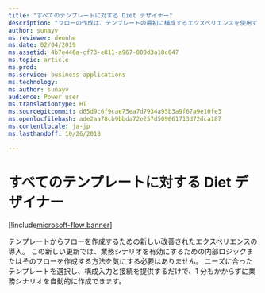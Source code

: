 ```yaml
---
title: "すべてのテンプレートに対する Diet デザイナー"
description: "フローの作成は、テンプレートの最初に構成するエクスペリエンスを使用するととても簡単です。ユーザーは、必要なパラメーターを指定して実行するだけです。"
author: sunayv
ms.reviewer: deonhe
ms.date: 02/04/2019
ms.assetid: 4b7e446a-cf73-e811-a967-000d3a18c047
ms.topic: article
ms.prod: 
ms.service: business-applications
ms.technology: 
ms.author: sunayv
audience: Power user
ms.translationtype: HT
ms.sourcegitcommit: d65d9c6f9cae75ea7d7934a95b3a9f67a9e10fe3
ms.openlocfilehash: ade2aa78cb9bbda72e257d509661713d72dca187
ms.contentlocale: ja-jp
ms.lasthandoff: 10/26/2018

---
```

# <a name="diet-designer-for-all-templates"></a>すべてのテンプレートに対する Diet デザイナー


[!include[microsoft-flow banner](../includes/microsoft-flow.md)]

テンプレートからフローを作成するための新しい改善されたエクスペリエンスの導入。 この新しい更新では、業務シナリオを有効にするための内部ロジックまたはそのフローを作成する方法を気にする必要はありません。 ニーズに合ったテンプレートを選択し、構成入力と接続を提供するだけで、1 分もかからずに業務シナリオを自動的に作成できます。
